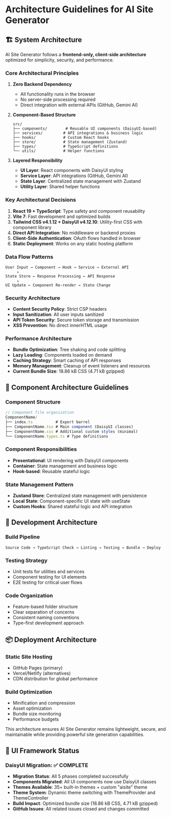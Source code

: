 # Architecture Guidelines for AI Site Generator

## 🏗️ **System Architecture**

AI Site Generator follows a **frontend-only, client-side architecture** optimized for simplicity, security, and performance.

### **Core Architectural Principles**

1. **Zero Backend Dependency**
   - All functionality runs in the browser
   - No server-side processing required
   - Direct integration with external APIs (GitHub, Gemini AI)

2. **Component-Based Structure**

   ```
   src/
   ├── components/        # Reusable UI components (DaisyUI-based)
   ├── services/         # API integrations & business logic
   ├── hooks/            # Custom React hooks
   ├── store/            # State management (Zustand)
   ├── types/            # TypeScript definitions
   └── utils/            # Helper functions
   ```

3. **Layered Responsibility**
   - **UI Layer**: React components with DaisyUI styling
   - **Service Layer**: API integrations (GitHub, Gemini AI)
   - **State Layer**: Centralized state management with Zustand
   - **Utility Layer**: Shared helper functions

### **Key Architectural Decisions**

1. **React 19 + TypeScript**: Type safety and component reusability
2. **Vite 7**: Fast development and optimized builds
3. **Tailwind CSS v4.1.12 + DaisyUI v4.12.10**: Utility-first CSS with component library
4. **Direct API Integration**: No middleware or backend proxies
5. **Client-Side Authentication**: OAuth flows handled in browser
6. **Static Deployment**: Works on any static hosting platform

### **Data Flow Patterns**

```
User Input → Component → Hook → Service → External API
     ↓
State Store ← Response Processing ← API Response
     ↓
UI Update ← Component Re-render ← State Change
```

### **Security Architecture**

- **Content Security Policy**: Strict CSP headers
- **Input Sanitization**: All user inputs sanitized
- **API Token Security**: Secure token storage and transmission
- **XSS Prevention**: No direct innerHTML usage

### **Performance Architecture**

- **Bundle Optimization**: Tree shaking and code splitting
- **Lazy Loading**: Components loaded on demand
- **Caching Strategy**: Smart caching of API responses
- **Memory Management**: Cleanup of event listeners and resources
- **Current Bundle Size**: 18.86 kB CSS (4.71 kB gzipped)

## 🎯 **Component Architecture Guidelines**

### **Component Structure**

```typescript
// Component file organization
ComponentName/
├── index.ts          # Export barrel
├── ComponentName.tsx # Main component (DaisyUI classes)
├── ComponentName.css # Additional custom styles (minimal)
└── ComponentName.types.ts # Type definitions
```

### **Component Responsibilities**

- **Presentational**: UI rendering with DaisyUI components
- **Container**: State management and business logic
- **Hook-based**: Reusable stateful logic

### **State Management Pattern**

- **Zustand Store**: Centralized state management with persistence
- **Local State**: Component-specific UI state with useState
- **Custom Hooks**: Shared stateful logic and API integration

## 🔧 **Development Architecture**

### **Build Pipeline**

```
Source Code → TypeScript Check → Linting → Testing → Bundle → Deploy
```

### **Testing Strategy**

- Unit tests for utilities and services
- Component testing for UI elements
- E2E testing for critical user flows

### **Code Organization**

- Feature-based folder structure
- Clear separation of concerns
- Consistent naming conventions
- Type-first development approach

## 📦 **Deployment Architecture**

### **Static Site Hosting**

- GitHub Pages (primary)
- Vercel/Netlify (alternatives)
- CDN distribution for global performance

### **Build Optimization**

- Minification and compression
- Asset optimization
- Bundle size monitoring
- Performance budgets

This architecture ensures AI Site Generator remains lightweight, secure, and maintainable while providing powerful site generation capabilities.

## 🎨 **UI Framework Status**

### **DaisyUI Migration: ✅ COMPLETE**

- **Migration Status**: All 5 phases completed successfully
- **Components Migrated**: All UI components now use DaisyUI classes
- **Themes Available**: 35+ built-in themes + custom "aisite" theme
- **Theme System**: Dynamic theme switching with ThemeProvider and ThemeController
- **Build Impact**: Optimized bundle size (18.86 kB CSS, 4.71 kB gzipped)
- **GitHub Issues**: All related issues closed and changes committed
